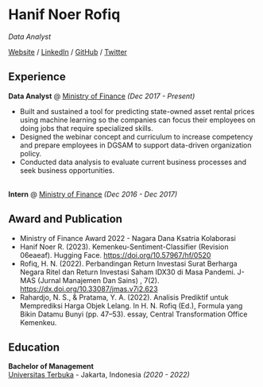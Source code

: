 # Hanif Noer Rofiq

_Data Analyst_ <br>

[Website](https://hanfela.com/) / [LinkedIn](https://www.linkedin.com/in/hanifnoerr/) / [GitHub](https://github.com/hanifnoerr/) / [Twitter](https://twitter.com/hanifnoerr/) 

## Experience

**Data Analyst** @ [Ministry of Finance](https://kemenkeu.go.id/) _(Dec 2017 - Present)_ <br>
- Built and sustained a tool for predicting state-owned asset rental prices using machine learning so the companies can focus their employees on doing jobs that require specialized skills.
- Designed the webinar concept and curriculum to increase competency and prepare employees in DGSAM to support data-driven organization policy.
- Conducted data analysis to evaluate current business processes and seek business opportunities.
<br><br>

**Intern** @ [Ministry of Finance](https://kemenkeu.go.id/) _(Dec 2016 - Dec 2017)_ <br>

## Award and Publication

- Ministry of Finance Award 2022 - Nagara Dana Ksatria Kolaborasi
- Hanif Noer R. (2023). Kemenkeu-Sentiment-Classifier (Revision 06eaeaf). Hugging Face.
https://doi.org/10.57967/hf/0520
- Rofiq, H. N. (2022). Perbandingan Return Investasi Surat Berharga Negara Ritel dan Return Investasi Saham IDX30 di Masa Pandemi. J-MAS (Jurnal Manajemen Dan Sains) , 7(2). https://dx.doi.org/10.33087/jmas.v7i2.623
- Rahardjo, N. S., & Pratama, Y. A. (2022). Analisis Prediktif untuk Memprediksi Harga Objek Lelang. In H. N. Rofiq (Ed.), Formula yang Bikin Datamu Bunyi (pp. 47–53). essay, Central Transformation Office Kemenkeu.

## Education

**Bachelor of Management**<br>
[Universitas Terbuka](https://www.ut.ac.id/) - Jakarta, Indonesia _(2020 - 2022)_

